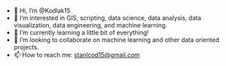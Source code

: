 - 👋 Hi, I’m @Kodlak15
- 👀 I’m interested in GIS, scripting, data science, data analysis, data visualization, data engineering, and machine learning. 
- 🌱 I’m currently learning a little bit of everything! 
- 💞️ I’m looking to collaborate on machine learning and other data oriented projects.  
- 📫 How to reach me: stanlcod15@gmail.com

<!---
Kodlak15/Kodlak15 is a ✨ special ✨ repository because its `README.md` (this file) appears on your GitHub profile.
You can click the Preview link to take a look at your changes.
--->
